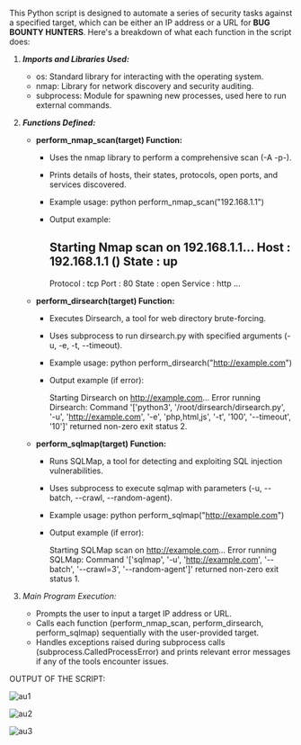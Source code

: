 This Python script is designed to automate a series of security tasks against a specified target, which can be either an IP address or a URL for **BUG BOUNTY HUNTERS**. Here's a breakdown of what each function in the script does:

1. ***Imports and Libraries Used:***
   - os: Standard library for interacting with the operating system.
   - nmap: Library for network discovery and security auditing.
   - subprocess: Module for spawning new processes, used here to run external commands.

2. ***Functions Defined:***

   - **perform_nmap_scan(target) Function:**
     - Uses the nmap library to perform a comprehensive scan (-A -p-).
     - Prints details of hosts, their states, protocols, open ports, and services discovered.
     - Example usage:
       python
       perform_nmap_scan("192.168.1.1")
       
     - Output example:
       
       Starting Nmap scan on 192.168.1.1...
       Host : 192.168.1.1 ()
       State : up
       ----------
       Protocol : tcp
       Port : 80    State : open
       Service : http
       ...
       

   - **perform_dirsearch(target) Function:**
     - Executes Dirsearch, a tool for web directory brute-forcing.
     - Uses subprocess to run dirsearch.py with specified arguments (-u, -e, -t, --timeout).
     - Example usage:
       python
       perform_dirsearch("http://example.com")
       
     - Output example (if error):
       
       Starting Dirsearch on http://example.com...
       Error running Dirsearch: Command '['python3', '/root/dirsearch/dirsearch.py', '-u', 'http://example.com', '-e', 'php,html,js', '-t', '100', '--timeout', '10']' returned non-zero exit status 2.
       

   - **perform_sqlmap(target) Function:**
     - Runs SQLMap, a tool for detecting and exploiting SQL injection vulnerabilities.
     - Uses subprocess to execute sqlmap with parameters (-u, --batch, --crawl, --random-agent).
     - Example usage:
       python
       perform_sqlmap("http://example.com")
       
     - Output example (if error):
       
       Starting SQLMap scan on http://example.com...
       Error running SQLMap: Command '['sqlmap', '-u', 'http://example.com', '--batch', '--crawl=3', '--random-agent']' returned non-zero exit status 1.
       

3. *Main Program Execution:*
   - Prompts the user to input a target IP address or URL.
   - Calls each function (perform_nmap_scan, perform_dirsearch, perform_sqlmap) sequentially with the user-provided target.
   - Handles exceptions raised during subprocess calls (subprocess.CalledProcessError) and prints relevant error messages if any of the tools encounter issues.

OUTPUT OF THE SCRIPT:
         
![au1](https://github.com/adarshjha7/Bug-Hunting-Automator/assets/98156564/3835a3d9-294d-4af8-9089-1250b75c99af)

![au2](https://github.com/adarshjha7/Bug-Hunting-Automator/assets/98156564/a013c63a-30fd-4962-803f-a966dfb9048c)

![au3](https://github.com/adarshjha7/Bug-Hunting-Automator/assets/98156564/737e3108-0dab-46fc-a3ff-acb9543aff1f)

